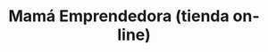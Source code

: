 ---
title: "Mamá Emprendedora (tienda on-line)"
url: /rivera/mama-emprendedora-tienda-on-line/
shop: Allgemein
---